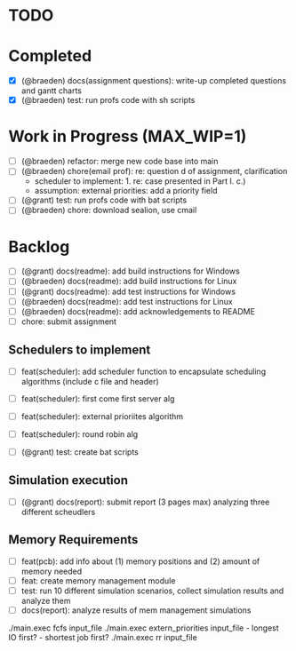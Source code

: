 # TODO

# Completed
- [X] (@braeden) docs(assignment questions): write-up completed questions and gantt charts
- [X] (@braeden) test: run profs code with sh scripts

# Work in Progress (MAX_WIP=1)
- [ ] (@braeden) refactor: merge new code base into main
- [ ] (@braeden) chore(email prof): re: question d of assignment, clarification
	- scheduler to implement: 1. re: case presented in Part I. c.)
	- assumption: external priorities: add a priority field
- [ ] (@grant) test: run profs code with bat scripts
- [ ] (@braeden) chore: download sealion, use cmail

# Backlog
- [ ] (@grant) docs(readme): add build instructions for Windows
- [ ] (@braeden) docs(readme): add build instructions for Linux
- [ ] (@grant) docs(readme): add test instructions for Windows
- [ ] (@braeden) docs(readme): add test instructions for Linux
- [ ] (@braeden) docs(readme): add acknowledgements to README
- [ ] chore: submit assignment

## Schedulers to implement
- [ ] feat(scheduler): add scheduler function to encapsulate scheduling algorithms (include c file and header)
- [ ] feat(scheduler): first come first server alg
- [ ] feat(scheduler): external prioriites algorithm
- [ ] feat(scheduler): round robin alg
- [ ] (@grant) test: create bat scripts


## Simulation execution
- [ ] (@grant) docs(report): submit report (3 pages max) analyzing three different scheudlers

## Memory Requirements
- [ ] feat(pcb): add info about (1) memory positions and (2) amount of memory needed
- [ ] feat: create memory management module
- [ ] test: run 10 different simulation scenarios, collect simulation results and analyze them
- [ ] docs(report): analyze results of mem management simulations

./main.exec fcfs input_file 
./main.exec extern_priorities input_file 
	- longest IO first?
	- shortest job first?
./main.exec rr input_file 
